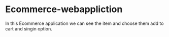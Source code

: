 # Ecommerce-webappliction
In this Ecommerce application we can see the item and choose them add to cart and singin option.

